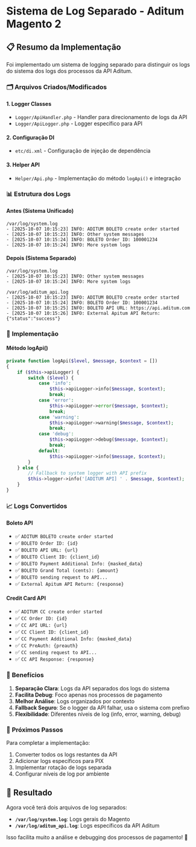 # Sistema de Log Separado - Aditum Magento 2

## 📋 Resumo da Implementação

Foi implementado um sistema de logging separado para distinguir os logs do sistema dos logs dos processos da API Aditum.

### 🗂️ **Arquivos Criados/Modificados**

#### **1. Logger Classes**
- `Logger/ApiHandler.php` - Handler para direcionamento de logs da API
- `Logger/ApiLogger.php` - Logger específico para API

#### **2. Configuração DI**
- `etc/di.xml` - Configuração de injeção de dependência

#### **3. Helper API**
- `Helper/Api.php` - Implementação do método `logApi()` e integração

### 📊 **Estrutura dos Logs**

#### **Antes (Sistema Unificado)**
```
/var/log/system.log
- [2025-10-07 10:15:23] INFO: ADITUM BOLETO create order started
- [2025-10-07 10:15:23] INFO: Other system messages
- [2025-10-07 10:15:24] INFO: BOLETO Order ID: 100001234
- [2025-10-07 10:15:24] INFO: More system logs
```

#### **Depois (Sistema Separado)**
```
/var/log/system.log
- [2025-10-07 10:15:23] INFO: Other system messages
- [2025-10-07 10:15:24] INFO: More system logs

/var/log/aditum_api.log
- [2025-10-07 10:15:23] INFO: ADITUM BOLETO create order started
- [2025-10-07 10:15:24] INFO: BOLETO Order ID: 100001234
- [2025-10-07 10:15:25] INFO: BOLETO API URL: https://api.aditum.com
- [2025-10-07 10:15:26] INFO: External Apitum API Return: {"status":"success"}
```

### 🔧 **Implementação**

#### **Método logApi()**
```php
private function logApi($level, $message, $context = [])
{
    if ($this->apiLogger) {
        switch ($level) {
            case 'info':
                $this->apiLogger->info($message, $context);
                break;
            case 'error':
                $this->apiLogger->error($message, $context);
                break;
            case 'warning':
                $this->apiLogger->warning($message, $context);
                break;
            case 'debug':
                $this->apiLogger->debug($message, $context);
                break;
            default:
                $this->apiLogger->info($message, $context);
        }
    } else {
        // Fallback to system logger with API prefix
        $this->logger->info('[ADITUM API] ' . $message, $context);
    }
}
```

### 📈 **Logs Convertidos**

#### **Boleto API**
- ✅ `ADITUM BOLETO create order started`
- ✅ `BOLETO Order ID: {id}`
- ✅ `BOLETO API URL: {url}`
- ✅ `BOLETO Client ID: {client_id}`
- ✅ `BOLETO Payment Additional Info: {masked_data}`
- ✅ `BOLETO Grand Total (cents): {amount}`
- ✅ `BOLETO sending request to API...`
- ✅ `External Apitum API Return: {response}`

#### **Credit Card API**
- ✅ `ADITUM CC create order started`
- ✅ `CC Order ID: {id}`
- ✅ `CC API URL: {url}`
- ✅ `CC Client ID: {client_id}`
- ✅ `CC Payment Additional Info: {masked_data}`
- ✅ `CC PreAuth: {preauth}`
- ✅ `CC sending request to API...`
- ✅ `CC API Response: {response}`

### 🎯 **Benefícios**

1. **Separação Clara**: Logs da API separados dos logs do sistema
2. **Facilita Debug**: Foco apenas nos processos de pagamento
3. **Melhor Análise**: Logs organizados por contexto
4. **Fallback Seguro**: Se o logger da API falhar, usa o sistema com prefixo
5. **Flexibilidade**: Diferentes níveis de log (info, error, warning, debug)

### 🚀 **Próximos Passos**

Para completar a implementação:
1. Converter todos os logs restantes da API
2. Adicionar logs específicos para PIX
3. Implementar rotação de logs separada
4. Configurar níveis de log por ambiente

## 📝 **Resultado**

Agora você terá dois arquivos de log separados:
- **`/var/log/system.log`**: Logs gerais do Magento
- **`/var/log/aditum_api.log`**: Logs específicos da API Aditum

Isso facilita muito a análise e debugging dos processos de pagamento! 🎯